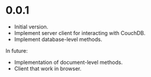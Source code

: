 # 0.0.1

- Initial version.
- Implement server client for interacting with CouchDB.
- Implement database-level methods.

In future:

- Implementation of document-level methods.
- Client that work in browser.
